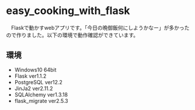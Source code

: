 # easy_cooking_with_flask
　Flaskで動かすwebアプリです。「今日の晩御飯何にしようかなー」が多かったので作りました。以下の環境で動作確認ができています。
 
## 環境
<ul>
  <li>Windows10 64bit</li>
  <li>Flask ver1.1.2</li>
  <li>PostgreSQL ver12.2</li>
  <li>JinJa2 ver2.11.2</li>
  <li>SQLAlchemy ver1.3.18</li>
  <li>flask_migrate ver2.5.3</li>
<ul>
